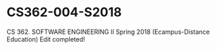 # CS362-004-S2018
CS 362. SOFTWARE ENGINEERING II Spring 2018 (Ecampus-Distance Education)
Edit completed!
